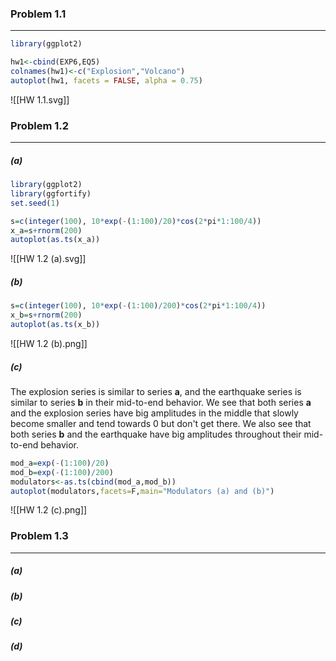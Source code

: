 ### Problem 1.1
---
```R
library(ggplot2)

hw1<-cbind(EXP6,EQ5)
colnames(hw1)<-c("Explosion","Volcano")
autoplot(hw1, facets = FALSE, alpha = 0.75)
```
![[HW 1.1.svg]]

### Problem 1.2
---
##### (a)
```R
library(ggplot2)
library(ggfortify)
set.seed(1)

s=c(integer(100), 10*exp(-(1:100)/20)*cos(2*pi*1:100/4))
x_a=s+rnorm(200)
autoplot(as.ts(x_a))
```
![[HW 1.2 (a).svg]]

##### (b)
```R
s=c(integer(100), 10*exp(-(1:100)/200)*cos(2*pi*1:100/4))
x_b=s+rnorm(200)
autoplot(as.ts(x_b))
```
![[HW 1.2 (b).png]]
##### (c)
The explosion series is similar to series **a**, and the earthquake series is similar to series **b** in their mid-to-end behavior. We see that both series **a** and the explosion series have big amplitudes in the middle that slowly become smaller and tend towards 0 but don't get there. We also see that both series **b** and the earthquake have big amplitudes throughout their mid-to-end behavior.
```R
mod_a=exp(-(1:100)/20)
mod_b=exp(-(1:100)/200)
modulators<-as.ts(cbind(mod_a,mod_b))
autoplot(modulators,facets=F,main="Modulators (a) and (b)")
```
![[HW 1.2 (c).png]]
### Problem 1.3
---
##### (a)
##### (b)
##### (c)
##### (d)